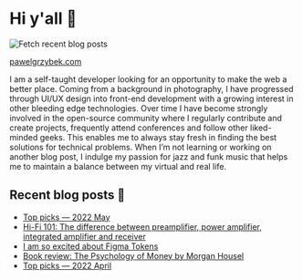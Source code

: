 # Hi y'all 👋

![Fetch recent blog posts](https://github.com/pawelgrzybek/pawelgrzybek/workflows/Fetch%20recent%20blog%20posts/badge.svg)

[pawelgrzybek.com](https://pawelgrzybek.com)

I am a self-taught developer looking for an opportunity to make the web a better place. Coming from a background in photography, I have progressed through UI/UX design into front-end development with a growing interest in other bleeding edge technologies. Over time I have become strongly involved in the open-source community where I regularly contribute and create projects, frequently attend conferences and follow other liked-minded geeks. This enables me to always stay fresh in finding the best solutions for technical problems. When I’m not learning or working on another blog post, I indulge my passion for jazz and funk music that helps me to maintain a balance between my virtual and real life.

## Recent blog posts 📝

<!-- FEED-START -->
- [Top picks — 2022 May](https://pawelgrzybek.com/top-picks-2022-may/)
- [Hi-Fi 101: The difference between preamplifier, power amplifier, integrated amplifier and receiver](https://pawelgrzybek.com/hi-fi-101-the-difference-between-preamplifier-power-amplifier-integrated-amplifier-and-receiver/)
- [I am so excited about Figma Tokens](https://pawelgrzybek.com/i-am-so-excited-about-figma-tokens/)
- [Book review: The Psychology of Money by Morgan Housel](https://pawelgrzybek.com/book-review-the-psychology-of-money-by-morgan-housel/)
- [Top picks — 2022 April](https://pawelgrzybek.com/top-picks-2022-april/)
<!-- FEED-END -->
